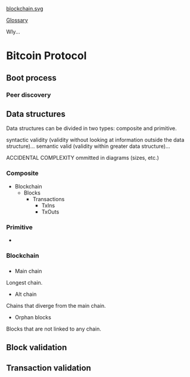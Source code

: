 [blockchain.svg](http://syskall.com/bitcoin-notes/svg/blockchain.svg)

[Glossary](GLOSSARY.md)

WIy...

# Bitcoin Protocol


## Boot process

### Peer discovery



## Data structures

Data structures can be divided in two types: composite and primitive.

syntactic validity (validity without looking at information outside the
data structure)... semantic valid (validity within greater data
structure)...

ACCIDENTAL COMPLEXITY ommitted in diagrams (sizes, etc.)

### Composite

- Blockchain
  - Blocks
    - Transactions
      - TxIns
      - TxOuts

### Primitive

- 


### Blockchain

### 
- Main chain

Longest chain.

- Alt chain

Chains that diverge from the main chain.

- Orphan blocks

Blocks that are not linked to any chain.


## Block validation

## Transaction validation
